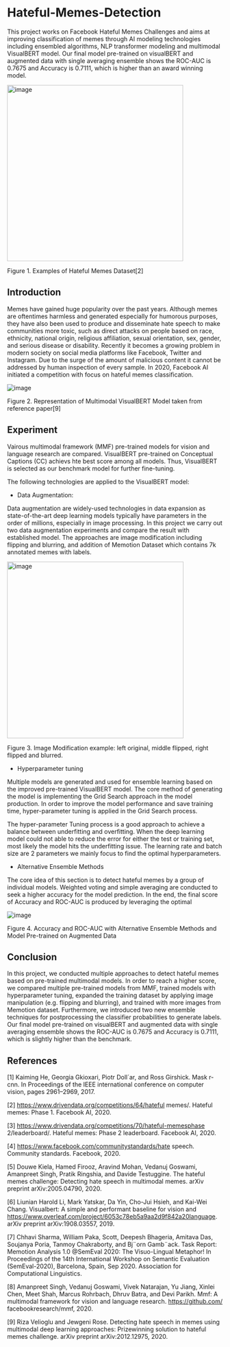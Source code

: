 # Hateful-Memes-Detection

This project works on Facebook Hateful Memes Challenges and aims at improving classification of memes through AI modeling technologies including ensembled algorithms, NLP transformer modeling and multimodal VisualBERT model. Our final model pre-trained on visualBERT and augmented data with single averaging ensemble shows the ROC-AUC is 0.7675 and Accuracy is 0.7111, which is higher than an award winning model.

<img width="411" alt="image" src="https://github.com/zchen163/Hateful-Memes-Detection/assets/48006055/91b09ad0-c246-4f7e-8b26-acc742200df6">

Figure 1. Examples of Hateful Memes Dataset[2]

## Introduction

Memes have gained huge popularity over the past years. Although memes are oftentimes harmless and generated especially for humorous purposes, they have also been used to produce and disseminate hate speech to make communities more toxic, such as direct attacks on people based on race, ethnicity, national origin, religious affiliation, sexual orientation, sex, gender, and serious disease or disability. Recently it becomes a growing problem in modern society on social media platforms like Facebook, Twitter and Instagram. Due to the surge of the amount of malicious content it cannot be addressed by human inspection of every sample. In 2020, Facebook AI initiated a competition with focus on hateful memes classification.

![image](https://github.com/zchen163/Hateful-Memes-Detection/assets/48006055/d24ae16a-b152-4d8b-aed8-17249c820518)

Figure 2. Representation of Multimodal VisualBERT Model taken from reference paper[9]

## Experiment

Vairous multimodal framework (MMF) pre-trained models for vision and language research are compared. VisualBERT pre-trained on Conceptual Captions (CC) achievs hte best score among all models. Thus, VisualBERT is selected as our benchmark model for further fine-tuning. 

The following technologies are applied to the VisualBERT model: 

- Data Augmentation: 

Data augmentation are widely-used technologies in data expansion as state-of-the-art deep learning models typically have parameters in the order of millions, especially in image processing. In this project we carry out two data augmentation experiments and compare the result with established
model. The approaches are image modification including flipping and blurring, and addition of Memotion Dataset which contains 7k annotated memes with labels. 

<img width="412" alt="image" src="https://github.com/zchen163/Hateful-Memes-Detection/assets/48006055/4284806c-25d1-4a67-b604-f6bf361e0134">

Figure 3. Image Modification example: left original, middle flipped, right flipped and blurred. 

- Hyperparameter tuning

Multiple models are generated and used for ensemble learning based on the improved pre-trained VisualBERT model. The core method of generating the model is implementing the Grid Search approach in the model production. In order to improve the model performance and save training time, hyper-parameter tuning is applied in the Grid Search process.

The hyper-parameter Tuning process is a good approach to achieve a balance between underfitting and overfitting. When the deep learning model could not able to reduce the error for either the test or training set, most likely the model hits the underfitting issue. The learning rate and batch size
are 2 parameters we mainly focus to find the optimal hyperparameters.

- Alternative Ensemble Methods

The core idea of this section is to detect hateful memes
by a group of individual models. Weighted voting and simple
averaging are conducted to seek a higher accuracy for
the model prediction. In the end, the final score of Accuracy
and ROC-AUC is produced by leveraging the optimal

![image](https://github.com/zchen163/Hateful-Memes-Detection/assets/48006055/6f5094b9-621f-4353-b64a-ee7a6e4a16f4)

Figure 4. Accuracy and ROC-AUC with Alternative Ensemble Methods and Model Pre-trained on Augmented Data

## Conclusion

In this project, we conducted multiple approaches to detect hateful memes based on pre-trained multimodal models. In order to reach a higher score, we compared multiple pre-trained models from MMF, trained models with hyperparameter tuning, expanded the training dataset by applying image manipulation (e.g. flipping and blurring), and trained with more images from Memotion dataset. Furthermore, we introduced two new ensemble techniques for postprocessing the classifier probabilities to generate labels. Our final model pre-trained on visualBERT and augmented data with single averaging ensemble shows the ROC-AUC is 0.7675 and Accuracy is 0.7111, which is slightly higher than the benchmark.

## References

[1] Kaiming He, Georgia Gkioxari, Piotr Doll´ar, and Ross Girshick. Mask r-cnn. In Proceedings of the IEEE international conference on computer vision, pages 2961–2969, 2017.

[2] https://www.drivendata.org/competitions/64/hateful memes/. Hateful memes: Phase 1. Facebook AI, 2020.

[3] https://www.drivendata.org/competitions/70/hateful-memesphase 2/leaderboard/. Hateful memes: Phase 2 leaderboard. Facebook AI, 2020. 

[4] https://www.facebook.com/communitystandards/hate speech. Community standards. Facebook, 2020.

[5] Douwe Kiela, Hamed Firooz, Aravind Mohan, Vedanuj Goswami, Amanpreet Singh, Pratik Ringshia, and Davide Testuggine. The hateful memes challenge: Detecting hate speech in multimodal memes. arXiv preprint arXiv:2005.04790, 2020. 

[6] Liunian Harold Li, Mark Yatskar, Da Yin, Cho-Jui Hsieh, and Kai-Wei Chang. Visualbert: A simple and performant baseline for vision and https://www.overleaf.com/project/6053c78eb5a9aa2d9f842a20language. arXiv preprint arXiv:1908.03557, 2019.

[7] Chhavi Sharma, William Paka, Scott, Deepesh Bhageria, Amitava Das, Soujanya Poria, Tanmoy Chakraborty, and Bj¨orn Gamb¨ack. Task Report: Memotion Analysis 1.0 @SemEval 2020: The Visuo-Lingual Metaphor! In Proceedings of the 14th International Workshop on Semantic Evaluation (SemEval-2020), Barcelona, Spain, Sep 2020. Association for Computational Linguistics.

[8] Amanpreet Singh, Vedanuj Goswami, Vivek Natarajan, Yu Jiang, Xinlei Chen, Meet Shah, Marcus Rohrbach, Dhruv Batra, and Devi Parikh. Mmf: A multimodal framework for vision and language research. https://github.com/ facebookresearch/mmf, 2020.

[9] Riza Velioglu and Jewgeni Rose. Detecting hate speech in memes using multimodal deep learning approaches: Prizewinning solution to hateful memes challenge. arXiv preprint arXiv:2012.12975, 2020. 
